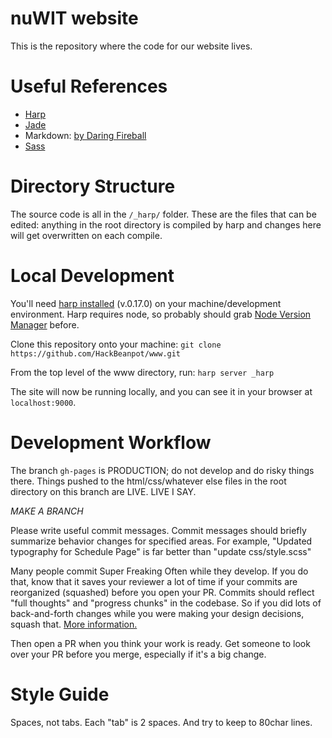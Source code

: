 nuWIT website
===========================

This is the repository where the code for our website lives.

Useful References
======================

* [Harp](http://harpjs.com/docs/)
* [Jade](http://jade-lang.com/reference/)
* Markdown: [by Daring Fireball](http://daringfireball.net/projects/markdown/syntax)
* [Sass](http://sass-lang.com/documentation/file.SASS_REFERENCE.html)

Directory Structure
==================

The source code is all in the `/_harp/` folder. These are the files that can be
edited: anything in the root directory is compiled by harp and changes here will
get overwritten on each compile.

Local Development
==================================

You'll need [harp installed](http://harpjs.com/docs/environment/install)
(v.0.17.0) on your machine/development environment. Harp requires node,
so probably should grab [Node Version Manager](https://github.com/creationix/nvm)
before.

Clone this repository onto your machine:
`git clone https://github.com/HackBeanpot/www.git`

From the top level of the www directory, run:
`harp server _harp`

The site will now be running locally, and you can see it in your browser at
`localhost:9000`.

Development Workflow
====================

The branch `gh-pages` is PRODUCTION; do not develop and do risky things there.
Things pushed to the html/css/whatever else files in the root directory on this
branch are LIVE. LIVE I SAY.

*MAKE A BRANCH*

Please write useful commit messages. Commit messages should briefly summarize
behavior changes for specified areas. For example, "Updated typography for
Schedule Page" is far better than "update css/style.scss"

Many people commit Super Freaking Often while they develop. If you do that, know
that it saves your reviewer a lot of time if your commits are reorganized
(squashed) before you open your PR. Commits should reflect "full thoughts" and
"progress chunks" in the codebase. So if you did lots of back-and-forth
changes while you were making your design decisions, squash that.
[More information.](https://robots.thoughtbot.com/git-interactive-rebase-squash-amend-rewriting-history)

Then open a PR when you think your work is ready. Get someone to
look over your PR before you  merge, especially if it's a big change.

Style Guide
===========

Spaces, not tabs.
Each "tab" is 2 spaces.
And try to keep to 80char lines.

